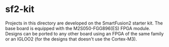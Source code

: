 sf2-kit
=======

Projects in this directory are developed on the SmartFusion2 starter kit. The base board is equipped with the M2S050-FGG896(ES) FPGA module. Designs can be ported to any other board using an FPGA of the same family or an IGLOO2 (for the designs that doesn't use the Cortex-M3).
